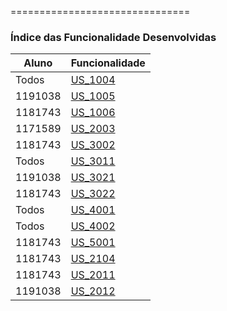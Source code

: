 
===============================

### Índice das Funcionalidade Desenvolvidas ###

| Aluno     |      Funcionalidade        |
|-----------|----------------------------|
| Todos    | [US_1004](US_1004) |
| 1191038     | [US_1005](US_1005) |
| 1181743    | [US_1006](US_1006) |
| 1171589     | [US_2003](US_2003) |
| 1181743     | [US_3002](US_3002) |
| Todos    | [US_3011](US_3011) |
| 1191038    | [US_3021](US_3021) |
| 1181743     | [US_3022](US_3022) |
| Todos     | [US_4001](US_4001) |
| Todos     | [US_4002](US_4002) |
| 1181743     | [US_5001](US_5001) |
| 1181743     | [US_2104](US_2104) |
| 1181743     | [US_2011](US_2011) |
| 1191038     | [US_2012](US_2012) |
